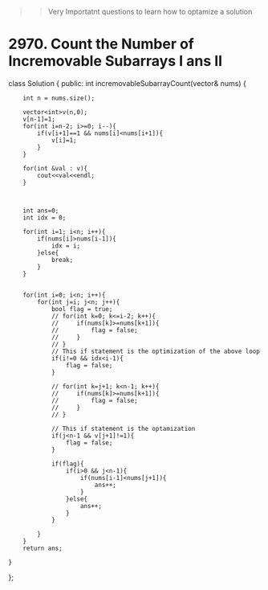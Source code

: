 >> Very Importatnt questions to learn how to optamize a solution

# 2970. Count the Number of Incremovable Subarrays I ans II


class Solution {
public:
    int incremovableSubarrayCount(vector<int>& nums) {
        
        int n = nums.size();

        vector<int>v(n,0);
        v[n-1]=1;
        for(int i=n-2; i>=0; i--){
            if(v[i+1]==1 && nums[i]<nums[i+1]){
                v[i]=1;
            }
        }

        for(int &val : v){
            cout<<val<<endl;
        }


        
        int ans=0;
        int idx = 0;

        for(int i=1; i<n; i++){
            if(nums[i]>nums[i-1]){
                idx = i;
            }else{
                break;
            }
        }


        for(int i=0; i<n; i++){
            for(int j=i; j<n; j++){
                bool flag = true;
                // for(int k=0; k<=i-2; k++){
                //     if(nums[k]>=nums[k+1]){
                //         flag = false;
                //     }
                // }
                // This if statement is the optimization of the above loop
                if(i!=0 && idx<i-1){
                    flag = false;
                }

                // for(int k=j+1; k<n-1; k++){
                //     if(nums[k]>=nums[k+1]){
                //         flag = false;
                //     }
                // }

                // This if statement is the optamization 
                if(j<n-1 && v[j+1]!=1){
                    flag = false;
                }

                if(flag){
                    if(i>0 && j<n-1){
                        if(nums[i-1]<nums[j+1]){
                            ans++;
                        }
                    }else{
                        ans++;
                    }
                }

            }
        }
        return ans;
        
    }
};